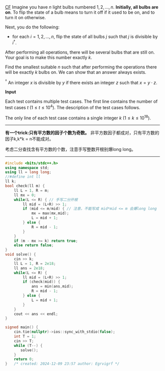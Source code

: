[CF](https://codeforces.com/contest/2020/problem/B)
Imagine you have $n$ light bulbs numbered $1, 2, \ldots, n$. **Initially, all bulbs are on**. To flip the state of a bulb means to turn it off if it used to be on, and to turn it on otherwise.

Next, you do the following:

-   for each $i = 1, 2, \ldots, n$, flip the state of all bulbs $j$ such that $j$ is divisible by $i^\dagger$.

After performing all operations, there will be several bulbs that are still on. Your goal is to make this number exactly $k$.

Find the smallest suitable $n$ such that after performing the operations there will be exactly $k$ bulbs on. We can show that an answer always exists.

$^\dagger$ An integer $x$ is divisible by $y$ if there exists an integer $z$ such that $x = y\cdot z$.

**Input**

Each test contains multiple test cases. The first line contains the number of test cases $t$ ($1 \le t \le 10^4$). The description of the test cases follows.

The only line of each test case contains a single integer $k$ ($1 \le k \le 10^{18}$).

---

**有一个trick:只有平方数的因子个数为奇数。**
非平方数因子都成对，只有平方数的因子k,k\*k = n不能成对。

考虑二分查找含有平方数的个数，注意手写整数开根别爆long long。

---

```cpp
#include <bits/stdc++.h>
using namespace std;
using ll = long long;
//#define int ll
ll k;
bool check(ll m) { 
    ll L = 1, R = m;
    ll mx = 0;
    while(L <= R) { // 手写二分开根
        ll mid = (L+R) >> 1;
        if (mid <= m/mid) { // 注意，不能写成 mid*mid <= m 会爆long long
            mx = max(mx,mid);
            L = mid + 1;
        } else {
            R = mid - 1;
        }
    }
    if (m - mx >= k) return true;
    else return false;
}
void solve() {
    cin >> k;
    ll L = 1, R = 2e18;
    ll ans = 2e18;
    while(L <= R) {
        ll mid = (L+R) >> 1;
        if (check(mid)) {
            ans = min(ans,mid);
            R = mid - 1;
        } else {
            L = mid + 1;
        }
    } 
    cout << ans << endl;
}

signed main() {
    cin.tie(nullptr)->ios::sync_with_stdio(false);
    int T = 1;
    cin >> T;
    while (T--) {
       solve();
    }
    return 0;
}   /* created: 2024-12-09 23:57 author: Egrvigrf */
```